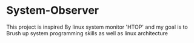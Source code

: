 # System-Observer
This project is inspired By linux system monitor 'HTOP' and my goal is to Brush up system programming skills as well as linux architecture 
